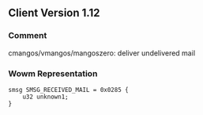 ## Client Version 1.12

### Comment

cmangos/vmangos/mangoszero: deliver undelivered mail

### Wowm Representation
```rust,ignore
smsg SMSG_RECEIVED_MAIL = 0x0285 {
    u32 unknown1;    
}

```
